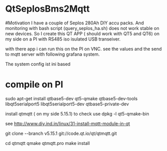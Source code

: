 # QtSeplosBms2Mqtt

#Motivation
I have a couple of Seplos 280Ah DIY accu packs.
And monitoring with bash script (query_seplos_ha.sh) does not work stable on new devices.
So I create this QT APP ( should work with QT5 and QT6) on my side 
on a PI with RS485 iso isulated USB transeiver.

with there app i can run this on the PI on VNC.
see the values and the send to mqtt server with following grafana system.

The system config ist ini based 


# compile on PI 

sudo apt-get install  qtbase5-dev  qt5-qmake qtbase5-dev-tools libqt5serialport5 libqt5serialport5-dev qtbase5-private-dev

install qtmqtt ( on my side 5.15.1)
to check use 
  dpkg -l qt5-qmake-bin 

see http://www.diy.ind.in/linux/31-install-mqtt-module-in-qt

git clone --branch v5.15.1 git://code.qt.io/qt/qtmqtt.git

cd qtmqtt
qmake qtmqtt.pro
make install

